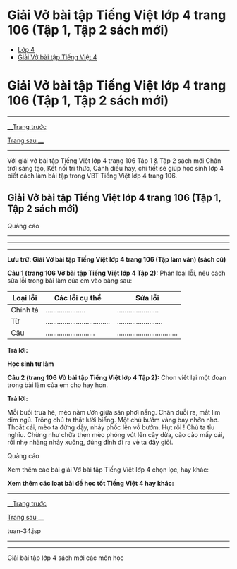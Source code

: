 # Giải Vở bài tập Tiếng Việt lớp 4 trang 106 (Tập 1, Tập 2 sách mới)

  * [Lớp 4](https://vietjack.com/series/lop-4.jsp)
  * [Giải Vở bài tập Tiếng Việt 4](https://vietjack.com/giai-vo-bai-tap-tieng-viet-4/index.jsp)



# Giải Vở bài tập Tiếng Việt lớp 4 trang 106 (Tập 1, Tập 2 sách mới)

* * *

[__Trang trước](https://vietjack.com/giai-vo-bai-tap-tieng-viet-4/tuan-34.jsp)

[Trang sau __](https://vietjack.com/giai-vo-bai-tap-tieng-viet-4/tuan-34.jsp)

* * *

Với giải vở bài tập Tiếng Việt lớp 4 trang 106 Tập 1 & Tập 2 sách mới Chân trời sáng tạo, Kết nối tri thức, Cánh diều hay, chi tiết sẽ giúp học sinh lớp 4 biết cách làm bài tập trong VBT Tiếng Việt lớp 4 trang 106.

## Giải Vở bài tập Tiếng Việt lớp 4 trang 106 (Tập 1, Tập 2 sách mới)

Quảng cáo

* * *

* * *

* * *

**Lưu trữ: Giải Vở bài tập Tiếng Việt lớp 4 trang 106 (Tập làm văn) (sách cũ)**

**Câu 1 (trang 106 Vở bài tập Tiếng Việt lớp 4 Tập 2):** Phân loại lỗi, nêu cách sữa lỗi trong bài làm của em vào bảng sau: 

Loại lỗi | Các lỗi cụ thể |  Sửa lỗi  
---|---|---  
Chính tả | ..................... |  ......................  
Từ | .................................. |  ........................  
Câu | .......................... |  ................................  
  
**Trả lời:**

**Học sinh tự làm**

**Câu 2 (trang 106 Vở bài tập Tiếng Việt lớp 4 Tập 2):** Chọn viết lại một đoạn trong bài làm của em cho hay hơn.

**Trả lời:**

Mỗi buổi trưa hè, mèo nằm ườn giữa sân phơi nắng. Chân duỗi ra, mắt lim dim ngủ. Trông chú ta thật lười biếng. Một chú bướm vàng bay nhởn nhơ. Thoắt cái, mèo ta đứng dậy, nhảy phốc lên vồ bướm. Hụt rồi ! Chú ta tỉu nghỉu. Chừng như chữa thẹn mèo phóng vút lên cây dừa, cào cào mấy cái, rồi nhẹ nhàng nhảy xuống, đủng đỉnh đi ra vẻ ta đây giỏi. 

Quảng cáo

Xem thêm các bài giải Vở bài tập Tiếng Việt lớp 4 chọn lọc, hay khác:

**Xem thêm các loạt bài để học tốt Tiếng Việt 4 hay khác:**

* * *

[__Trang trước](https://vietjack.com/giai-vo-bai-tap-tieng-viet-4/tuan-34.jsp)

[Trang sau __](https://vietjack.com/giai-vo-bai-tap-tieng-viet-4/tuan-34.jsp)

tuan-34.jsp

* * *

* * *

Giải bài tập lớp 4 sách mới các môn học

